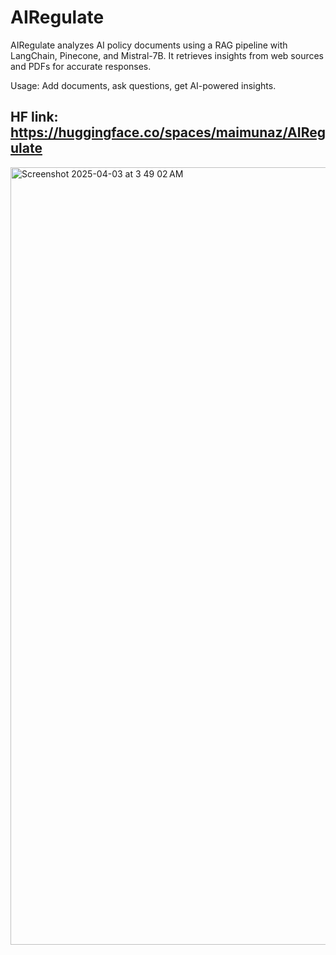 # AIRegulate
AIRegulate analyzes AI policy documents using a RAG pipeline with LangChain, Pinecone, and Mistral-7B. It retrieves insights from web sources and PDFs for accurate responses.

Usage: Add documents, ask questions, get AI-powered insights.

## HF link: https://huggingface.co/spaces/maimunaz/AIRegulate

<img width="1244" alt="Screenshot 2025-04-03 at 3 49 02 AM" src="https://github.com/user-attachments/assets/9864edd5-2b12-4f01-8df5-31cc05ae3eb9" />
